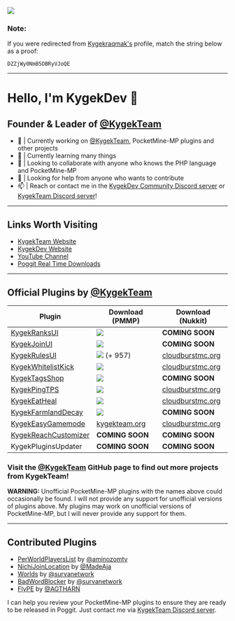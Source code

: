 <a href="https://discord.gg/CXtqUZv" target="_blank"><img src="https://kygekdev.github.io/images/KygekTeam.png"></a>

### Note:

If you were redirected from [Kygekraqmak's](https://github.com/Kygekraqmak) profile, match the string below as a proof:

`DZZjWy0NmB5DBRyVJoQE`

---

# Hello, I'm KygekDev 👋

## Founder & Leader of [@KygekTeam](https://github.com/KygekTeam)

- 🔭 | Currently working on [@KygekTeam](https://github.com/KygekTeam), PocketMine-MP plugins and other projects
- 🌱 | Currently learning many things
- 👯 | Looking to collaborate with anyone who knows the PHP language and PocketMine-MP
- 🤔 | Looking for help from anyone who wants to contribute
- 📫 | Reach or contact me in the [KygekDev Community Discord server](https://discord.gg/TstDS9jZf7) or [KygekTeam Discord server](https://discord.gg/CXtqUZv)!

---

## Links Worth Visiting

- <a href="https://kygekteam.org">KygekTeam Website</a>
- <a href="https://kygekdev.github.io">KygekDev Website</a>
- <a href="https://www.youtube.com/channel/UCa2QXlKFxXZEo_ClFXZ69Ag">YouTube Channel</a>
- <a href="https://kygekteam.org/realtime">Poggit Real Time Downloads</a>

---

## Official Plugins by [@KygekTeam](https://github.com/KygekTeam)

**Plugin** | **Download (PMMP)** | **Download (Nukkit)**
--- | --- | ---
[KygekRanksUI](https://github.com/KygekTeam/KygekRanksUI) | <a href="https://poggit.pmmp.io/p/KygekRanksUI"><img src="https://poggit.pmmp.io/shield.dl.total/KygekRanksUI"></a> | **COMING SOON**
[KygekJoinUI](https://github.com/KygekTeam/KygekJoinUI) | <a href="https://poggit.pmmp.io/p/KygekJoinUI"><img src="https://poggit.pmmp.io/shield.dl.total/KygekJoinUI"></a> | **COMING SOON**
[KygekRulesUI](https://github.com/KygekTeam/KygekRulesUI) | <a href="https://poggit.pmmp.io/p/KygekRulesUI"><img src="https://poggit.pmmp.io/shield.dl.total/KygekRulesUI"></a> (+ 957) | [cloudburstmc.org](https://cloudburstmc.org/resources/kygekrulesui.600/)
[KygekWhitelistKick](https://github.com/KygekTeam/KygekWhitelistKick) | <a href="https://poggit.pmmp.io/p/KygekWhitelistKick"><img src="https://poggit.pmmp.io/shield.dl.total/KygekWhitelistKick"></a> | [cloudburstmc.org](https://cloudburstmc.org/resources/kygekwhitelistkick.619/)
[KygekTagsShop](https://github.com/KygekTeam/KygekTagsShop) | <a href="https://poggit.pmmp.io/p/KygekTagsShop"><img src="https://poggit.pmmp.io/shield.dl.total/KygekTagsShop"></a> | **COMING SOON**
[KygekPingTPS](https://github.com/KygekTeam/KygekPingTPS) | <a href="https://poggit.pmmp.io/p/KygekPingTPS"><img src="https://poggit.pmmp.io/shield.dl.total/KygekPingTPS"></a> | [cloudburstmc.org](https://cloudburstmc.org/resources/kygekpingtps.618/)
[KygekEatHeal](https://github.com/KygekTeam/KygekEatHeal) | <a href="https://poggit.pmmp.io/p/KygekEatHeal"><img src="https://poggit.pmmp.io/shield.dl.total/KygekEatHeal"></a> | [cloudburstmc.org](https://cloudburstmc.org/resources/kygekeatheal.614/)
[KygekFarmlandDecay](https://github.com/KygekTeam/KygekFarmlandDecay) | <a href="https://poggit.pmmp.io/p/KygekFarmlandDecay"><img src="https://poggit.pmmp.io/shield.dl.total/KygekFarmlandDecay"></a> | **COMING SOON**
[KygekEasyGamemode](https://github.com/KygekTeam/KygekEasyGamemode) | [kygekteam.org](https://kygekteam.org/kygekeasygamemode) | [cloudburstmc.org](https://cloudburstmc.org/resources/kygekeasygamemode.615/)
[KygekReachCustomizer](https://github.com/KygekTeam/KygekReachCustomizer) | **COMING SOON** | **COMING SOON**
KygekPluginsUpdater | **COMING SOON** | **COMING SOON**

### Visit the [@KygekTeam](https://github.com/KygekTeam) GitHub page to find out more projects from KygekTeam!

**WARNING:** Unofficial PocketMine-MP plugins with the names above could occasionally be found. I will not provide any support for unofficial versions of plugins above. My plugins may work on unofficial versions of PocketMine-MP, but I will never provide any support for them.

---

## Contributed Plugins

- [PerWorldPlayersList](https://poggit.pmmp.io/p/PerWorldPlayersList) by [@aminozomty](https://github.com/aminozomty)
- [NichiJoinLocation](https://poggit.pmmp.io/p/NichiJoinLocation) by [@MadeAja](https://github.com/MadeAja)
- [Worlds](https://poggit.pmmp.io/p/Worlds) by [@survanetwork](https://github.com/survanetwork)
- [BadWordBlocker](https://poggit.pmmp.io/p/BadWordBlocker) by [@survanetwork](https://github.com/survanetwork)
- [FlyPE](https://poggit.pmmp.io/p/FlyPE) by [@AGTHARN](https://github.com/AGTHARN)

I can help you review your PocketMine-MP plugins to ensure they are ready to be released in Poggit. Just contact me via [KygekTeam Discord server](https://discord.gg/CXtqUZv).
